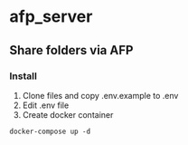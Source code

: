 # afp_server

## Share folders via AFP

### Install

1. Clone files and copy .env.example to .env
2. Edit .env file
3. Create docker container

```
docker-compose up -d
```
